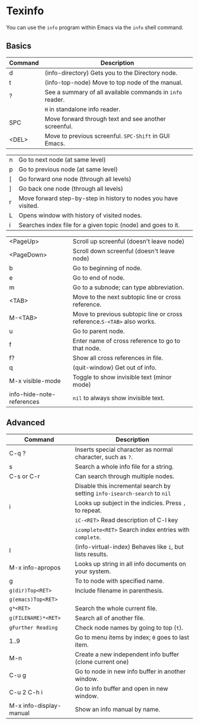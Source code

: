 # Texinfo

You can use the `info` program within Emacs via the `info` shell command.

## Basics

| Command | Description                                               |
|---------|-----------------------------------------------------------|
| d       | (info-directory) Gets you to the Directory node.          |
| t       | (info-top-node) Move to top node of the manual.           |
| ?       | See a summary of all available commands in `info` reader. |
|         | `H` in standalone info reader.                            |
| SPC     | Move forward through text and see another screenful.      |
| \<DEL\> | Move to previous screenful. `SPC-Shift` in GUI Emacs.     |

|   |                                                                 |
|---|-----------------------------------------------------------------|
| n | Go to next node (at same level)                                 |
| p | Go to previous node (at same level)                             |
| [ | Go forward one node (through all levels)                        |
| ] | Go back one node (through all levels)                           |
| r | Move forward step-by-step in history to nodes you have visited. |
| L | Opens window with history of visited nodes.                     |
| i | Searches index file for a given topic (node) and goes to it.    |

|                           |                                                                         |
|---------------------------|-------------------------------------------------------------------------|
| \<PageUp\>                | Scroll up screenful (doesn't leave node)                                |
| \<PageDown\>              | Scroll down screenful (doesn't leave node)                              |
| b                         | Go to beginning of node.                                                |
| e                         | Go to end of node.                                                      |
| m                         | Go to a subnode; can type abbreviation.                                 |
| \<TAB\>                   | Move to the next subtopic line or cross reference.                      |
| M-\<TAB\>                 | Move to previous subtopic line or cross reference.`S-<TAB>` also works. |
| u                         | Go to parent node.                                                      |
| f                         | Enter name of cross reference to go to that node.                       |
| f?                        | Show all cross references in file.                                      |
| q                         | (quit-window) Get out of info.                                          |
| M-x visible-mode          | Toggle to show invisible text (minor mode)                              |
| info-hide-note-references | `nil` to always show invisible text.                                    |


## Advanced

| Command                 | Description                                                               |
|-------------------------|---------------------------------------------------------------------------|
| C-q ?                   | Inserts special character as normal character, such as `?`.               |
| s                       | Search a whole info file for a string.                                    |
| C-s or C-r              | Can search through multiple nodes.                                        |
|                         | Disable this incremental search by setting `info-isearch-search` to `nil` |
| i                       | Looks up subject in the indicies. Press `,` to repeat.                    |
|                         | `iC-<RET>` Read description of C-l key                                    |
|                         | `icomplete<RET>` Search index entries with `complete`.                    |
| I                       | (info-virtual-index) Behaves like `i`, but lists results.                 |
| M-x info-apropos        | Looks up string in all info documents on your system.                     |
| g                       | To to node with specified name.                                           |
| `g(dir)Top<RET>`        | Include filename in parenthesis.                                          |
| `g(emacs)Top<RET>`      |                                                                           |
| `g*<RET>`               | Search the whole current file.                                            |
| `g(FILENAME)*<RET>`     | Search all of another file.                                               |
| `gFurther Reading`      | Check node names by going to top (`t`).                                   |
| 1..9                    | Go to menu items by index; `0` goes to last item.                         |
| M-n                     | Create a new independent info buffer (clone current one)                  |
| C-u g                   | Go to node in new info buffer in another window.                          |
| C-u 2 C-h i             | Go to info buffer and open in new window.                                 |
| M-x info-display-manual | Show an info manual by name.                                              |


